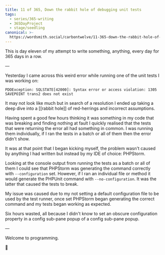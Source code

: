 ```yaml
---
title: 11 of 365, Down the rabbit hole of debugging unit tests
tags:
  - series/365-writing
  - 365DayProject
  - stage/seedling
canonical: >-
  https://wordsmith.social/carbontwelve/11-365-down-the-rabbit-hole-of-debugging-unit-tests
---
```



This is day eleven of my attempt to write something, anything, every day for 365 days in a row.

—

Yesterday I came across this weird error while running one of the unit tests I was working on:

```
PDOException: SQLSTATE[42000]: Syntax error or access violation: 1305 SAVEPOINT trans2 does not exist
```

It may not look like much but in search of a resolution I ended up taking a deep dive into a [[rabbit hole]] of red-herrings and incorrect assumptions.

Having spent a good few hours thinking it was something in my code that was breaking and finding nothing at fault I quickly realised that the tests that were returning the error all had something in common. I was running them individually, if I ran the tests in a batch or all of them then the error didn't show.

It was at that point that I began kicking myself, the problem wasn't caused by anything I had written but instead by my IDE of choice: PHPStorm.

Looking at the console output from running the tests as a batch or all of them I could see that PHPStorm was generating the command correctly with `--configuration` set. However, if I ran an individual file or method it would generate the PHPUnit command with `--no-configuration`. It was the latter that caused the tests to break.

My issue was caused due to my not setting a default configuration file to be used by the test runner, once set PHPStorm began generating the correct command and my tests began working as expected.

Six hours wasted, all because I didn't know to set an obscure configuration property in a config sub-pane popup of a config sub-pane popup.

—

Welcome to programming.

🌻
